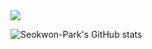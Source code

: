 <img src="https://capsule-render.vercel.app/api?type=slice&color=gradient&customColorList=0,2,2,5,30&height=200&text=Github&fontAlign=70&rotate=13&fontAlignY=25&desc=Computer%20Graphics%20and%20Game%20Engine&descAlign=77.&descAlignY=44">



![Seokwon-Park's GitHub stats](https://github-readme-stats.vercel.app/api?username=Seokwon-Park&show_icons=true&theme=dark)
